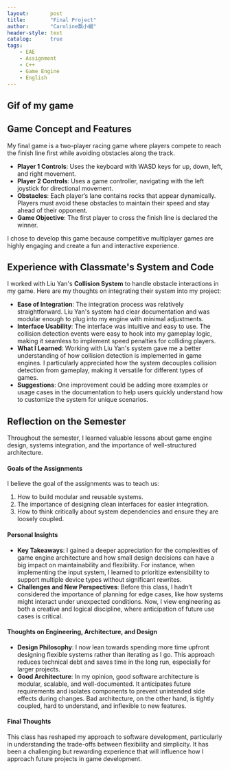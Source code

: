 ```yaml
---
layout:       post
title:        "Final Project"
author:       "Caroline飘小蝎"
header-style: text
catalog:      true
tags:
    - EAE
    - Assignment
    - C++
    - Game Engine
    - English
---
```


## Gif of my game



## Game Concept and Features

My final game is a two-player racing game where players compete to reach the finish line first while avoiding obstacles along the track.

- **Player 1 Controls**: Uses the keyboard with WASD keys for up, down, left, and right movement.
- **Player 2 Controls**: Uses a game controller, navigating with the left joystick for directional movement.
- **Obstacles**: Each player’s lane contains rocks that appear dynamically. Players must avoid these obstacles to maintain their speed and stay ahead of their opponent.
- **Game Objective**: The first player to cross the finish line is declared the winner.

I chose to develop this game because competitive multiplayer games are highly engaging and create a fun and interactive experience.

## Experience with Classmate's System and Code

I worked with Liu Yan's **Collision System** to handle obstacle interactions in my game. Here are my thoughts on integrating their system into my project:

- **Ease of Integration**: The integration process was relatively straightforward. Liu Yan's system had clear documentation and was modular enough to plug into my engine with minimal adjustments.
- **Interface Usability**: The interface was intuitive and easy to use. The collision detection events were easy to hook into my gameplay logic, making it seamless to implement speed penalties for colliding players.
- **What I Learned**: Working with Liu Yan's system gave me a better understanding of how collision detection is implemented in game engines. I particularly appreciated how the system decouples collision detection from gameplay, making it versatile for different types of games.
- **Suggestions**: One improvement could be adding more examples or usage cases in the documentation to help users quickly understand how to customize the system for unique scenarios.

## Reflection on the Semester

Throughout the semester, I learned valuable lessons about game engine design, systems integration, and the importance of well-structured architecture.

#### Goals of the Assignments

I believe the goal of the assignments was to teach us:

1. How to build modular and reusable systems.
2. The importance of designing clean interfaces for easier integration.
3. How to think critically about system dependencies and ensure they are loosely coupled.

#### Personal Insights

- **Key Takeaways**: I gained a deeper appreciation for the complexities of game engine architecture and how small design decisions can have a big impact on maintainability and flexibility. For instance, when implementing the input system, I learned to prioritize extensibility to support multiple device types without significant rewrites.
- **Challenges and New Perspectives**: Before this class, I hadn’t considered the importance of planning for edge cases, like how systems might interact under unexpected conditions. Now, I view engineering as both a creative and logical discipline, where anticipation of future use cases is critical.

#### Thoughts on Engineering, Architecture, and Design

- **Design Philosophy**: I now lean towards spending more time upfront designing flexible systems rather than iterating as I go. This approach reduces technical debt and saves time in the long run, especially for larger projects.
- **Good Architecture**: In my opinion, good software architecture is modular, scalable, and well-documented. It anticipates future requirements and isolates components to prevent unintended side effects during changes. Bad architecture, on the other hand, is tightly coupled, hard to understand, and inflexible to new features.

#### Final Thoughts

This class has reshaped my approach to software development, particularly in understanding the trade-offs between flexibility and simplicity. It has been a challenging but rewarding experience that will influence how I approach future projects in game development.